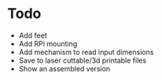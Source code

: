 # Todo

* Add feet
* Add RPi mounting
* Add mechanism to read input dimensions
* Save to laser cuttable/3d printable files
* Show an assembled version
